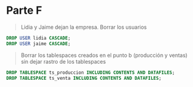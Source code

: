 # Parte F

> Lidia y Jaime dejan la empresa. Borrar los usuarios

```sql
DROP USER lidia CASCADE;
DROP USER jaime CASCADE;
```

> Borrar los tablespaces creados en el punto b (producción y ventas) sin dejar rastro de los tablespaces

```sql
DROP TABLESPACE ts_produccion INCLUDING CONTENTS AND DATAFILES;
DROP TABLESPACE ts_venta INCLUDING CONTENTS AND DATAFILES;
```
